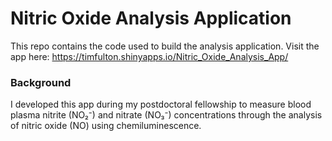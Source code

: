 # Nitric Oxide Analysis Application

This repo contains the code used to build the analysis application. Visit the app here: https://timfulton.shinyapps.io/Nitric_Oxide_Analysis_App/


### Background

I developed this app during my postdoctoral fellowship to measure blood plasma nitrite (NO₂⁻) and nitrate (NO₃⁻) concentrations through the analysis of nitric oxide (NO) using chemiluminescence. 
